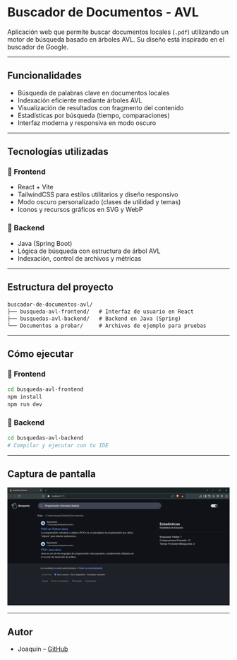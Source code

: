 # Buscador de Documentos - AVL

Aplicación web que permite buscar documentos locales (`.pdf`) utilizando un motor de búsqueda basado en árboles AVL. Su diseño está inspirado en el buscador de Google.

---

## Funcionalidades

- Búsqueda de palabras clave en documentos locales
- Indexación eficiente mediante árboles AVL
- Visualización de resultados con fragmento del contenido
- Estadísticas por búsqueda (tiempo, comparaciones)
- Interfaz moderna y responsiva en modo oscuro

---

## Tecnologías utilizadas

### 🔹 Frontend
- React + Vite
- TailwindCSS para estilos utilitarios y diseño responsivo
- Modo oscuro personalizado (clases de utilidad y temas)
- Iconos y recursos gráficos en SVG y WebP

### 🔹 Backend
- Java (Spring Boot)
- Lógica de búsqueda con estructura de árbol AVL
- Indexación, control de archivos y métricas

---

## Estructura del proyecto

```
buscador-de-documentos-avl/
├── busqueda-avl-frontend/   # Interfaz de usuario en React
├── busquedas-avl-backend/   # Backend en Java (Spring)
└── Documentos a probar/     # Archivos de ejemplo para pruebas
```

---

## Cómo ejecutar

### 🔸 Frontend
```bash
cd busqueda-avl-frontend
npm install
npm run dev
```

### 🔸 Backend
```bash
cd busquedas-avl-backend
# Compilar y ejecutar con tu IDE
```

---

## Captura de pantalla

![Interfaz de búsqueda](./captura.png)

---

## Autor

- Joaquín – [GitHub](https://github.com/Hoakin26)
